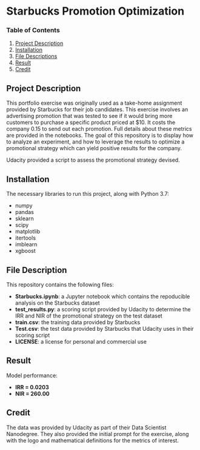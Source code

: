 # Starbucks Promotion Optimization




### Table of Contents

1. [Project Description](#project)
2. [Installation](#installation)
3. [File Descriptions](#description)
4. [Result](#result)
5. [Credit](#credit)


## Project Description<a name="project"></a>
This portfolio exercise was originally used as a take-home assignment provided by Starbucks for their job candidates. This exercise involves an advertising promotion that was tested to see if it would bring more customers to purchase a specific product priced at $10. 
It costs the company 0.15 to send out each promotion. Full details about these metrics are provided in the notebooks.
The goal of this repository is to display how to analyze an experiment, 
and how to leverage the results to optimize a promotional strategy 
which can yield positive results for the company.

Udacity provided a script to assess the promotional strategy devised.

## Installation<a name="installation"></a>

The necessary libraries to run this project, along with Python 3.7:
* numpy
* pandas
* sklearn
* scipy
* matplotlib
* itertools
* imblearn
* xgboost

## File Description<a name="description"></a>

This repository contains the following files:
* **Starbucks.ipynb**: a Jupyter notebook which contains the repoducible analysis on the
Starbucks dataset
* **test_results.py**: a scoring script provided by Udacity to determine the IRR and
NIR of the promotional strategy on the test dataset
* **train.csv**: the training data provided by Starbucks
* **Test.csv**: the test data provided by Starbucks that Udacity uses in their scoring
script
* **LICENSE**: a license for personal and commercial use

## Result <a name="result"></a>
Model performance: 
* **IRR = 0.0203**
* **NIR = 260.00**


## Credit<a name="credit"></a>

The data was provided by Udacity as part of their Data Scientist Nanodegree.
They also provided the initial prompt for the exercise, along with the logo and 
mathematical definitions for the metrics of interest.

